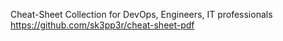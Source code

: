 
Cheat-Sheet Collection for DevOps, Engineers, IT professionals https://github.com/sk3pp3r/cheat-sheet-pdf

